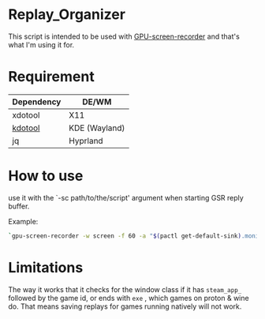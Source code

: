 # Replay_Organizer
This script is intended to be used with [GPU-screen-recorder](https://git.dec05eba.com/gpu-screen-recorder/about/) and that's what I'm using it for.

# Requirement


| Dependency            | DE/WM                                                                |
| ----------------- | ------------------------------------------------------------------ |
| xdotool | X11 |
| [kdotool](https://github.com/jinliu/kdotool) | KDE (Wayland) |
| jq | Hyprland |


# How to use

use it with the `-sc path/to/the/script' argument when starting GSR reply buffer.

Example:
```bash
`gpu-screen-recorder -w screen -f 60 -a "$(pactl get-default-sink).monitor" -c mp4 -r 30 -o $HOME/Vidoes/Replays -sc path/to/script`
```


# Limitations
The way it works that it checks for the window class if it has `steam_app_` followed by the game id,  or ends with `exe` , which games on proton & wine do. That means saving replays for games running natively will not work.

